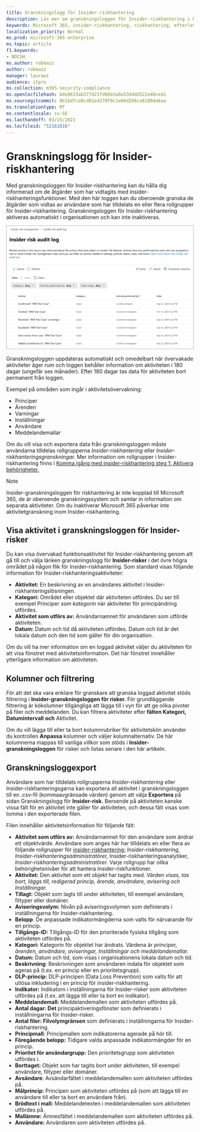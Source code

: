 ```yaml
---
title: Granskningslogg för Insider-riskhantering
description: Läs mer om granskningsloggen för Insider-riskhantering i Microsoft 365
keywords: Microsoft 365, insider-riskhantering, riskhantering, efterlevnad
localization_priority: Normal
ms.prod: microsoft-365-enterprise
ms.topic: article
f1.keywords:
- NOCSH
ms.author: robmazz
author: robmazz
manager: laurawi
audience: itpro
ms.collection: m365-security-compliance
ms.openlocfilehash: bda9633ab37fd21fd66b3a8a53d4dd522e48ced1
ms.sourcegitcommit: 8b1bd7ca8cd81e4270f0c1e06d2b6ca81804a6aa
ms.translationtype: MT
ms.contentlocale: sv-SE
ms.lasthandoff: 03/15/2021
ms.locfileid: "52161816"
---
```

# <a name="insider-risk-management-audit-log"></a>Granskningslogg för Insider-riskhantering

Med granskningsloggen för Insider-riskhantering kan du hålla dig informerad om de åtgärder som har vidtagits med insider-riskhanteringsfunktioner. Med den här loggen kan du oberoende granska de åtgärder som vidtas av användare som har tilldelats en eller flera rollgrupper för Insider-riskhantering. Granskningsloggen för Insider-riskhantering aktiveras automatiskt i organisationen och kan inte inaktiveras.

![Granskningslogg för Insider-riskhantering](../media/insider-risk-audit-log.png)

Granskningsloggen uppdateras automatiskt och omedelbart när övervakade aktiviteter äger rum och loggen behåller information om aktiviteten i 180 dagar (ungefär sex månader). Efter 180 dagar tas data för aktiviteten bort permanent från loggen.

Exempel på områden som ingår i aktivitetsövervakning:

- Principer
- Ärenden
- Varningar
- Inställningar
- Användare
- Meddelandemallar

Om du vill visa och exportera data från granskningsloggen måste användarna tilldelas rollgrupperna *Insider-riskhantering* eller *Insider-riskhanteringsgranskningar.* Mer information om rollgrupper i Insider-riskhantering finns i [Komma igång med insider-riskhantering steg 1: Aktivera behörigheter.](insider-risk-management-configure.md#step-1-enable-permissions-for-insider-risk-management)

>[!NOTE]
>Insider-granskningsloggen för riskhantering är inte kopplad till Microsoft 365, de är oberoende granskningssystem och samlar in information om separata aktiviteter. Om du inaktiverar Microsoft 365 påverkar inte aktivitetgranskning inom Insider-riskhantering.

## <a name="view-activity-in-the-insider-risk-audit-log"></a>Visa aktivitet i granskningsloggen för Insider-risker

Du kan visa övervakad funktionsaktivitet för Insider-riskhantering genom att gå till och välja länken granskningslogg för **Insider-risker** i det övre högra området på någon flik för Insider-riskhantering. Som standard visas följande information för Insider-riskhanteringsaktiviteter:

- **Aktivitet:** En beskrivning av en användares aktivitet i Insider-riskhanteringslösningen.
- **Kategori:** Området eller objektet där aktiviteten utfördes. Du ser till exempel Principer *som kategorin* när aktiviteter för principändring utfördes.
- **Aktivitet som utförs av:** Användarnamnet för användaren som utförde aktiviteten.
- **Datum:** Datum och tid då aktiviteten utfördes. Datum och tid är det lokala datum och den tid som gäller för din organisation.

Om du vill ha mer information om en loggad aktivitet väljer du aktiviteten för att visa fönstret med aktivitetsinformation. Det här fönstret innehåller ytterligare information om aktiviteten.

## <a name="columns-and-filtering"></a>Kolumner och filtrering

För att det ska vara enklare för granskare att granska loggad aktivitet stöds filtrering i **Insider-granskningsloggen för risker.** För grundläggande filtrering är kökolumner tillgängliga att lägga till i vyn för att ge olika pivoter på filer och meddelanden. Du kan filtrera aktiviteter efter **fälten Kategori, Datumintervall** **och** Aktivitet.

Om du vill lägga till eller ta bort kolumnrubriker för aktivitetskön använder du kontrollen **Anpassa** kolumner och väljer kolumnalternativ. De här kolumnerna mappas till vanliga villkor som stöds i **Insider-granskningsloggen** för risker och listas senare i den här artikeln.

## <a name="audit-log-export"></a>Granskningsloggexport

Användare som har tilldelats rollgrupperna *Insider-riskhantering* eller Insider-riskhanteringsgarna kan exportera all aktivitet i granskningsloggen till en .csv-fil (kommaavgränsade värden) genom att välja  **Exportera** på sidan Granskningslogg för **Insider-risk.** Beroende på aktiviteten kanske vissa fält för en aktivitet inte gäller för aktiviteten, och dessa fält visas som tomma i den exporterade filen.

Filen innehåller aktivitetsinformation för följande fält:

- **Aktivitet som utförs av:** Användarnamnet för den användare som ändrar ett objektvärde. Användare som anges här har tilldelats en eller flera av följande rollgrupper för [insider-riskhantering:](insider-risk-management-configure.md#step-1-enable-permissions-for-insider-risk-management) *Insider-riskhantering,* *Insider-riskhanteringsadministratörer,* Insider-riskhanteringsanalytiker, *Insider-riskhanteringsadministratörer.*  Varje rollgrupp har olika behörighetsnivåer för att hantera Insider-riskfunktioner.
- **Aktivitet:** Den aktivitet som ett objekt har tagits med. Värden *visas, tas bort, läggs till, redigerad princip, ärende, användare, avisering* *och Inställningar.*
- **Tillagt:** Objekt som lagts till under aktiviteten, till exempel användare, filtyper eller domäner.
- **Aviseringsvolym:** Nivån på aviseringsvolymen som definierats i inställningarna för Insider-riskhantering.
- **Belopp**: De anpassade indikatormängderna som valts för närvarande för en princip.
- **Tillgångs-ID:** Tillgångs-ID för den prioriterade fysiska tillgång som aktiviteten utfördes på.
- **Kategori:** Kategorin för objektet har ändrats. Värdena är *principer, ärenden, användare, aviseringar, Inställningar och* *meddelandemallar.*
- **Datum:** Datum och tid, som visas i organisationens lokala datum och tid.
- **Beskrivning**: Beskrivningen som användaren indata för objektet som ageras på (t.ex. en princip eller en prioritetsgrupp).
- **DLP-princip:** DLP-principen (Data Loss Prevention) som valts för att utlösa inkludering i en princip för insider-riskhantering.
- **Indikator:** Indikatorn i inställningarna för Insider-risker som aktiviteten utfördes på (t.ex. att lägga till eller ta bort en indikator).
- **Meddelandemall:** Meddelandemallen som aktiviteten utfördes på.
- **Antal dagar: Det** principaktiveringsfönster som definierats i inställningarna för Insider-risker.
- **Antal filer: Filvolymgränsen** som definierats i inställningarna för Insider-riskhantering.
- **Principmall**: Principmallen som indikatorerna agerade på hör till.
- **Föregående belopp:** Tidigare valda anpassade indikatormängder för en princip.
- **Prioritet för användargrupp:** Den prioritetsgrupp som aktiviteten utfördes i.
- **Borttaget:** Objekt som har tagits bort under aktiviteten, till exempel användare, filtyper eller domäner.
- **Avsändare**: Avsändarfältet i meddelandemallen som aktiviteten utfördes på.
- **Målprincip:** Principen som aktiviteten utfördes på (som att lägga till en användare till eller ta bort en användare från).
- **Brödtext i mall:** Meddelandetexten i meddelandemallen som aktiviteten utfördes på.
- **Mallämne:** Ämnesfältet i meddelandemallen som aktiviteten utfördes på.
- **Användare:** Användaren som aktiviteten utfördes på.
